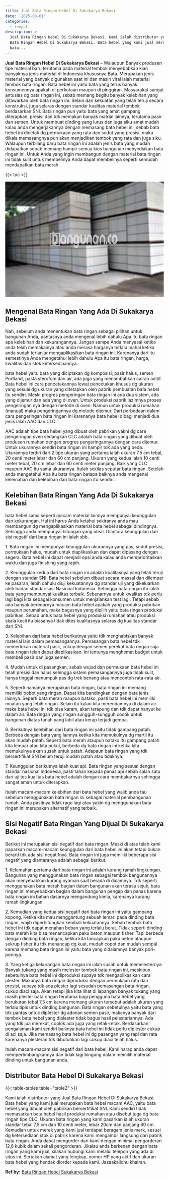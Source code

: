 ```yaml
---
title: Jual Bata Ringan Hebel Di Sukakarya Bekasi
date: '2025-08-01'
categories:
  - tempat
description: >-
  Jual Bata Ringan Hebel Di Sukakarya Bekasi. Kami ialah distributor yang Jual
  Bata Ringan Hebel Di Sukakarya Bekasi. Bata hebel yang kami jual merupakan
  bata...
---
```


**Jual Bata Ringan Hebel Di Sukakarya Bekasi** – Walaupun Banyak produsen tipe material baru terutama pada material tembok menyebabkan kian banyaknya jenis material di Indonesia khususnya Bata. Merupakan jenis material yang banyak digunakan saat ini dan masih viral ialah material tembok bata ringan. Bata hebel ini yaitu bata yang terus banyak konsumennya apakah di perkotaan maupun di pinggiran. Masyarakat sangat antusias dg bata ringan ini, sebab memang begitu banyak kelebihan yang ditawarkan oleh bata ringan ini. Selain dari kekuatan yang telah teruji secara konstruksi, juga selaras dengan standar kualitas material tembok berdasarkan SNI. Bata ringan pun yaitu bata yang amat gampang diterapkan, presisi dan tdk memakan banyak matrial lainnya, terutama pasir dan semen. Untuk membuat dinding yang lurus dan juga siku amat mudah kalau anda mengerjakannya dengan memasang bata hebel ini, sebab bata hebel ini dicetak dg permukaan yang rata dan sudut yang presisi, maka dikala memasangnya pun akan menjadikan tembok yang rata dan juga siku. Walaupun terbilang baru bata ringan ini adalah jenis bata yang mudah didapatkan sebab memang hampir semua kios bangunan menyediakan bata ringan ini. Untuk Anda yang ingin membangun dengan material bata ringan ini tidak sulit untuk membelinya Anda dapat membelinya seperti semudah mendapatkan bata merah.

{{< toc >}}

![Jual Bata Ringan Hebel Di Sukakarya Bekasi](/images/jual-hebel-murah-24.png)

## Mengenal Bata Ringan Yang Ada Di Sukakarya Bekasi

Nah, sebelum anda menentukan bata ringan sebagai pilihan untuk bangunan Anda, pantasnya anda mengenal lebih dahulu Apa itu bata ringan apa kelebihan dan kekurangannya. Jangan sampe Anda menyesal ketika anda telah memakainya atau anda merasa harganya terlalu mahal ketika anda sudah terlanjur mengaplikasikan bata ringan ini. Karenanya dari itu semestinya Anda mengetahui lebih dahulu Apa itu bata ringan, harga, kwalitas dan stok ketersediaannya.

bata hebel yaitu bata yang diciptakan dg komposisi; pasir halus, semen Portland, pasta sterofom dan air, ada juga yang menambahkan cairan aditif. Bata hebel ini cara pencetakannya lewat pencetakan khusus dg ukuran yang sesuai dg ukuran yang ditetapkan oleh pabrik pembuatan bata hebel itu sendiri. Meski progres pengeringan bata ringan ini ada dua sistem, ada yang dijemur dan ada yang di oven. Untuk produksi pabrik lazimnya proses pengeringan nya dengan metode di oven. Namun untuk produksi rumahan (manual) maka pengeringannya dg metode dijemur. Dari perbedaan dalam cara pengeringan bata ringan ini karenanya bata hebel dibagi menjadi dua jenis ialah AAC dan CLC.

AAC adalah tipe bata hebel yang dibuat oleh pabrikan yakni dg cara pengeringan oven sedangkan CLC adalah bata ringan yang dibuat oleh produsen rumahan dengan progres pengeringannya dengan cara dijemur. Untuk ukurannya sendiri bata ringan ini hampir tdk ada yang beda. Ukurannya terdiri dari 2 tipe ukuran yang pertama ialah ukuran 7.5 cm tebal, 20 centi meter lebar dan 60 cm panjang. Ukuran yang kedua ialah 10 centi meter tebal, 20 cm lebar dan 60 centi meter panjang. Baik yang CLC maupun AAC itu sama ukurannya. Itulah sekilas seputar bata ringan. Setelah anda mengetahui Apa itu bata ringan betapa baiknya anda mengenal kelemahan dan kelebihan dari bata ringan itu sendiri.

## Kelebihan Bata Ringan Yang Ada Di Sukakarya Bekasi

bata hebel sama seperti macam material lainnya mempunyai keunggulan dan kekurangan. Hal ini harus Anda ketahui sekiranya anda mau membangun dg mengaplikasikan material bata hebel sebagai dindingnya. Sehingga anda mempunyai hitungan yang ideal. Diantara keunggulan dan sisi negatif dari bata ringan ini ialah sbb.

1\. Bata ringan ini mempunyai keunggulan ukurannya yang pas, sudut presisi, permukaan halus, mudah untuk diaplikasikan dan dapat dipasang dengan segera. Bata hebel ini dapat menjadi opsi anda kalau anda memprioritaskan waktu dan juga finishing yang rapih.

2\. Keunggulan kedua dari bata ringan ini adalah kualitasnya yang telah teruji dengan standar SNI. Bata hebel sebelum dibuat secara massal dan dilempar ke pasaran, lebih dahulu diuji kekuatannya dg standar uji yang dikeluarkan oleh badan standarisasi Nasional Indonesia. Sehingga bata ringan itu ialah bata yang mempunyai kualitas terbaik. Sebenarnya untuk kwalitas tdk perlu lagi bagi kita sebagai konsumen untuk menjalankan test lagi. Tetapi sebab ada banyak beredarnya macam bata hebel apakah yang produksi pabrikan maupun perumahan, maka bagusnya yang dipilih yaitu bata ringan produksi pabrikan. Sebab untuk bata hebel yang produksi rumahan atau produksi skala kecil itu biasanya tidak dites kualitasnya selaras dg kualitas standar dari SNI.

3\. Kelebihan dari bata hebel berikutnya yaitu tdk menghabiskan banyak material lain dalam pemasangannya. Pemasangan bata hebel tdk memerlukan material pasir, cukup dengan semen perekat bata ringan saja bata ringan telah dapat diaplikasikan. Ini tentunya menghemat budget untuk membeli pasir dan juga semen.

4\. Mudah untuk di pasangkan, sebab wujud dan permukaan bata hebel ini telah presisi dan halus sehingga sistem pemasangannya juga tidak sulit, hanya tinggal menumpuk pas dg trek benang atau mencontoh rata-rata air.

5\. Seperti namanya merupakan bata ringan, bata ringan ini memang memiliki bobot yang ringan. Dapat kita bandingkan dengan bata jenis lainnya. Seperti bata merah maupun batako, pasti bata hebel ini memiliki muatan yang lebih ringan. Selain itu kalau kita merendamnya di dalam air maka bata hebel ini tdk bisa karam, akan terapung dan tdk dapat hanyut ke dalam air. Bata ringan yang ringan sungguh-sungguh cocok untuk bangunan diatas tanah yang labil atau kerap terjadi gempa.

6\. Berikutnya kelebihan dari bata ringan ini yaitu tidak gampang patah. Berbeda dengan bata yang lainnya ketika kita memukulnya dg martil itu akan mudah patah. Seperti bata merah ataupun batako itu gampang patah kita lempar atau kita pukul, berbeda dg bata ringan ini ketika kita memukulnya akan susah untuk patah. Adapaun bata ringan yang tdk bersertifikat SNI belum teruji mudah patah atau tidaknya.

7\. Keunggulan berikutnya ialah kuat api. Bata ringan yang sesuai dengan standar nasional Indonesia, pasti tahan kepada panas api sebab salah satu dari uji tes kualitas bata hebel adalah dengan cara membakarnya sehingga sangat aman untuk diterapkan.

Itulah macam-macam kelebihan dari bata hebel yang wajib anda tau sebelum menggunakan bata ringan ini sebagai material pembangunan rumah. Anda pastinya tidak ragu lagi atau yakin dg menggunakan bata ringan ini merupakan alternatif yang terbaik.

## Sisi Negatif Bata Ringan Yang Dijual Di Sukakarya Bekasi

Berikut ini merupakan sisi negatif dari bata ringan. Meski di atas telah kami paparkan macam-macam keunggulan dari bata hebel ini akan tetapi bukan berarti tdk ada sisi negatifnya. Bata ringan ini juga memiliki beberapa sisi negatif yang diantaranya adalah sebagai berikut.

1\. Kelemahan pertama dari bata ringan ini adalah kurang ramah lingkungan. Bangunan yang menggunakan bata ringan sebagai tembok bangunannya akan menyebabkan kurang nyaman saat berada di dalamnya. Tdk seperti menggunakan bata merah bagian dalam bangunan akan terasa sejuk, bata ringan ini menyebabkan bagian dalam bangunan pengap dan panas karena bata ringan ini bahan dasarnya mengandung kimia, karenanya kurang ramah lingkungan.

2\. Kemudian yang kedua sisi negatif dari bata ringan ini yaitu gampang kopong. Ketika kita mau menggantung sebuah lemari pada dinding bata ringan, wajib diperhitungkan kembali kekuatannya. Sebab tembok bata hebel ini tdk dapat menahan beban yang terlalu berat. Tidak seperti dinding bata merah kita bisa menancapkan paku beton maupun fisher. Tapi berbeda dengan dinding bata ringan, ketika kita tancapkan paku beton ataupun sekrup fisher itu tdk menancap dg kuat, mudah copot dan mudah sempal karena memang bata ringan ini yaitu bata yang didalamnya banyak pori-porinya.

3\. Yang ketiga kekurangan bata ringan ini ialah susah untuk memelesternya. Banyak tukang yang masih melester tembok bata ringan ini, meskipun sebetulnya bata hebel ini diproduksi supaya tdk mengaplikasikan cara plester. Makanya bata ringan diproduksi dengan permukaan rata dan presisi, supaya tdk ada plester lagi sesudah pemasangan bata ringan, cukup diaci saja. Akan tetapi jika kita lihat di lapangan banyak tukang yang masih plester bata ringan terutama bagi pengguna bata hebel yang berukuran tebal 7,5 cm karena memang ukuran tersebut adalah ukuran yang terlalu tipis untuk dinding bangunan. Bata ringan sebetulnya yaitu bata yang tdk pantas untuk diplester dg adonan semen pasir, makanya banyak dari tembok bata hebel yang diplester tidak bagus hasil pelestariannya. Ada yang tdk jua merekat, coplok ada juga yang retak-retak. Berdasarkan pengalaman kami sendiri baiknya bata hebel ini tidak perlu diplester cukup di aci saja. Jika memasang bata hebel ini dg pasangan yang rapi dan rata karenanya plesteran tdk dibutuhkan lagi cukup diaci telah halus.

Itulah macam-macam sisi negatif dari bata hebel, Kami harap anda dapat mempertimbangkannya dan tidak lagi bingung dalam memilih material dinding untuk bangunan anda.

## Distributor Bata Hebel Di Sukakarya Bekasi

{{< table-tables table="table2" >}}

Kami ialah distributor yang Jual Bata Ringan Hebel Di Sukakarya Bekasi. Bata hebel yang kami jual merupakan bata hebel macam AAC, yaitu bata hebel yang dibuat oleh pabrikan bersertifikat SNI. Kami sendiri tidak memasarkan bata hebel hasil produksi rumahan atau disebut juga dg bata ringan tipe CLC. Ukuran bata ringan yang kami pasarkan ialah ukuran standar tebal 7,5 cm dan 10 centi meter, lebar 20cm dan panjang 60 cm. Kemudian untuk merek yang kami jual terdapat beragam jenis merk, sesuai dg ketersediaan stok di pabrik karena kami mengambil langsung dari pabrik bata ringan. Anda dapat mengorder dari kami dengan minimal pengorderan 12,6 kubik dalam sekali pengorderan. Jikalau anda berkenan dengan bata ringan yang kami jual, silakan hubungi kami melalui telepon yang ada di situs ini. Sertakan alamat yang lengkap, nomor HP yang aktif dan ukuran bata hebel yang hendak diorder kepada kami. Jazaakallohu khairan.

**Ref by:** [Bata Ringan Hebel Sukakarya Bekasi](https://id.wikipedia.org/wiki/Bata)

